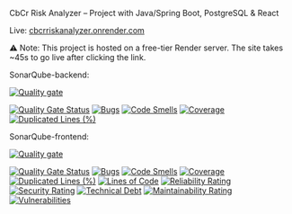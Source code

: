 CbCr Risk Analyzer – Project with Java/Spring Boot, PostgreSQL & React

Live: [cbcrriskanalyzer.onrender.com](https://cbcrriskanalyzer.onrender.com)

⚠️ Note: This project is hosted on a free-tier Render server. The site takes ~45s to go live after clicking the link.

SonarQube-backend:

[![Quality gate](https://sonarcloud.io/api/project_badges/quality_gate?project=ropold_CbCRRiskAnalyzer-backend)](https://sonarcloud.io/summary/new_code?id=ropold_CbCRRiskAnalyzer-backend)

[![Quality Gate Status](https://sonarcloud.io/api/project_badges/measure?project=ropold_CbCRRiskAnalyzer-backend&metric=alert_status)](https://sonarcloud.io/summary/new_code?id=ropold_CbCRRiskAnalyzer-backend)
[![Bugs](https://sonarcloud.io/api/project_badges/measure?project=ropold_CbCRRiskAnalyzer-backend&metric=bugs)](https://sonarcloud.io/summary/new_code?id=ropold_CbCRRiskAnalyzer-backend)
[![Code Smells](https://sonarcloud.io/api/project_badges/measure?project=ropold_CbCRRiskAnalyzer-backend&metric=code_smells)](https://sonarcloud.io/summary/new_code?id=ropold_CbCRRiskAnalyzer-backend)
[![Coverage](https://sonarcloud.io/api/project_badges/measure?project=ropold_CbCRRiskAnalyzer-backend&metric=coverage)](https://sonarcloud.io/summary/new_code?id=ropold_CbCRRiskAnalyzer-backend)
[![Duplicated Lines (%)](https://sonarcloud.io/api/project_badges/measure?project=ropold_CbCRRiskAnalyzer-backend&metric=duplicated_lines_density)](https://sonarcloud.io/summary/new_code?id=ropold_CbCRRiskAnalyzer-backend)

SonarQube-frontend:

[![Quality gate](https://sonarcloud.io/api/project_badges/quality_gate?project=ropold_CbCRRiskAnalyzer-frontend)](https://sonarcloud.io/summary/new_code?id=ropold_CbCRRiskAnalyzer-frontend)

[![Quality Gate Status](https://sonarcloud.io/api/project_badges/measure?project=ropold_CbCRRiskAnalyzer-frontend&metric=alert_status)](https://sonarcloud.io/summary/new_code?id=ropold_CbCRRiskAnalyzer-frontend)
[![Bugs](https://sonarcloud.io/api/project_badges/measure?project=ropold_CbCRRiskAnalyzer-frontend&metric=bugs)](https://sonarcloud.io/summary/new_code?id=ropold_CbCRRiskAnalyzer-frontend)
[![Code Smells](https://sonarcloud.io/api/project_badges/measure?project=ropold_CbCRRiskAnalyzer-frontend&metric=code_smells)](https://sonarcloud.io/summary/new_code?id=ropold_CbCRRiskAnalyzer-frontend)
[![Coverage](https://sonarcloud.io/api/project_badges/measure?project=ropold_CbCRRiskAnalyzer-frontend&metric=coverage)](https://sonarcloud.io/summary/new_code?id=ropold_CbCRRiskAnalyzer-frontend)
[![Duplicated Lines (%)](https://sonarcloud.io/api/project_badges/measure?project=ropold_CbCRRiskAnalyzer-frontend&metric=duplicated_lines_density)](https://sonarcloud.io/summary/new_code?id=ropold_CbCRRiskAnalyzer-frontend)
[![Lines of Code](https://sonarcloud.io/api/project_badges/measure?project=ropold_CbCRRiskAnalyzer-frontend&metric=ncloc)](https://sonarcloud.io/summary/new_code?id=ropold_CbCRRiskAnalyzer-frontend)
[![Reliability Rating](https://sonarcloud.io/api/project_badges/measure?project=ropold_CbCRRiskAnalyzer-frontend&metric=reliability_rating)](https://sonarcloud.io/summary/new_code?id=ropold_CbCRRiskAnalyzer-frontend)
[![Security Rating](https://sonarcloud.io/api/project_badges/measure?project=ropold_CbCRRiskAnalyzer-frontend&metric=security_rating)](https://sonarcloud.io/summary/new_code?id=ropold_CbCRRiskAnalyzer-frontend)
[![Technical Debt](https://sonarcloud.io/api/project_badges/measure?project=ropold_CbCRRiskAnalyzer-frontend&metric=sqale_index)](https://sonarcloud.io/summary/new_code?id=ropold_CbCRRiskAnalyzer-frontend)
[![Maintainability Rating](https://sonarcloud.io/api/project_badges/measure?project=ropold_CbCRRiskAnalyzer-frontend&metric=sqale_rating)](https://sonarcloud.io/summary/new_code?id=ropold_CbCRRiskAnalyzer-frontend)
[![Vulnerabilities](https://sonarcloud.io/api/project_badges/measure?project=ropold_CbCRRiskAnalyzer-frontend&metric=vulnerabilities)](https://sonarcloud.io/summary/new_code?id=ropold_CbCRRiskAnalyzer-frontend)
